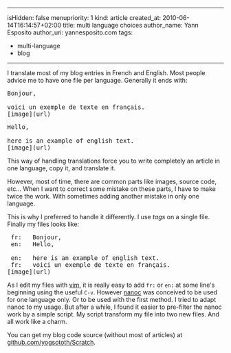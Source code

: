 -----
isHidden:       false
menupriority:   1
kind:           article
created_at:     2010-06-14T16:14:57+02:00
title: multi language choices
author_name: Yann Esposito
author_uri: yannesposito.com
tags:
  - multi-language
  - blog
-----


I translate most of my blog entries in French and English.
Most people advice me to have one file per language. Generally it ends with:

<pre class="twilight">
Bonjour, 

voici un exemple de texte en français.
[image](url)
</pre>

<pre class="twilight">
Hello, 

here is an example of english text.
[image](url)
</pre>

This way of handling translations force you to write completely an article in one language, copy it, and translate it.

However, most of time, there are common parts like images, source code, etc...
When I want to correct some mistake on these parts, I have to make twice the work. With sometimes adding another mistake in only one language.

This is why I preferred to handle it differently.
I use *tags* on a single file.
Finally my files looks like:

<pre class="twilight">
 fr:   Bonjour, 
 en:   Hello, 

 en:   here is an example of english text.
 fr:   voici un exemple de texte en français.
[image](url)
</pre>

As I edit my files with [vim](http://vim.org), it is really easy to add `fr:` or `en:` at some line's beginning using the useful `C-v`.
However [nanoc](http://nanoc.stoneship.org) was conceived to be used for one language only. Or to be used with the first method. I tried to adapt nanoc to my usage. But after a while, I found it easier to pre-filter the nanoc work by a simple script. My script transform my file into two new files. And all work like a charm.

You can get my blog code source (without most of articles) at [github.com/yogsototh/Scratch](http://github.com/yogsototh/Scratch). 
